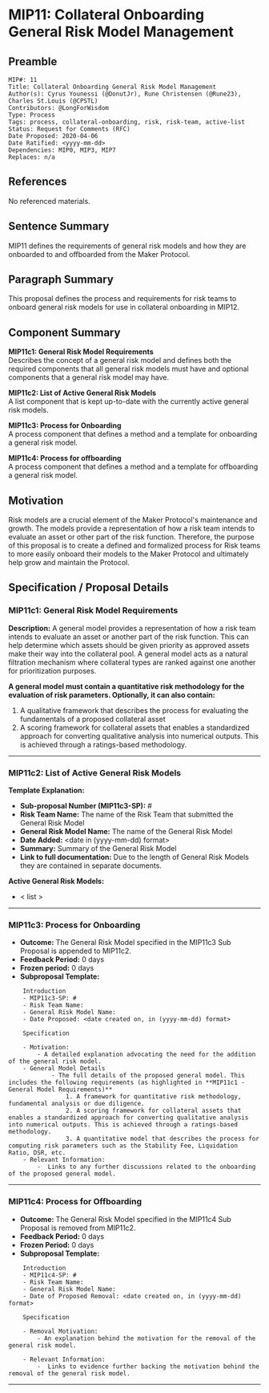 # MIP11: Collateral Onboarding General Risk Model Management

## Preamble
```
MIP#: 11
Title: Collateral Onboarding General Risk Model Management
Author(s): Cyrus Younessi (@DonutJr), Rune Christensen (@Rune23), Charles St.Louis (@CPSTL)
Contributors: @LongForWisdom
Type: Process
Tags: process, collateral-onboarding, risk, risk-team, active-list
Status: Request for Comments (RFC)
Date Proposed: 2020-04-06
Date Ratified: <yyyy-mm-dd>
Dependencies: MIP0, MIP3, MIP7
Replaces: n/a
```

## References
No referenced materials.

## Sentence Summary

MIP11 defines the requirements of general risk models and how they are onboarded to and offboarded from the Maker Protocol.

## Paragraph Summary

This proposal defines the process and requirements for risk teams to onboard general risk models for use in collateral onboarding in MIP12.

## Component Summary

**MIP11c1: General Risk Model Requirements**  
Describes the concept of a general risk model and defines both the required components that all general risk models must have and optional components that a general risk model may have.

**MIP11c2: List of Active General Risk Models**  
A list component that is kept up-to-date with the currently active general risk models.

**MIP11c3: Process for Onboarding**  
A process component that defines a method and a template for onboarding a general risk model.

**MIP11c4: Process for offboarding**  
A process component that defines a method and a template for offboarding a general risk model.

## Motivation

Risk models are a crucial element of the Maker Protocol's maintenance and growth. The models provide a representation of how a risk team intends to evaluate an asset or other part of the risk function. Therefore, the purpose of this proposal is to create a defined and formalized process for Risk teams to more easily onboard their models to the Maker Protocol and ultimately help grow and maintain the Protocol.

## Specification / Proposal Details

### MIP11c1: General Risk Model Requirements

**Description:** A general model provides a representation of how a risk team intends to evaluate an asset or another part of the risk function. This can help determine which assets should be given priority as approved assets make their way into the collateral pool. A general model acts as a natural filtration mechanism where collateral types are ranked against one another for prioritization purposes. 

**A general model must contain a quantitative risk methodology for the evaluation of risk parameters. Optionally, it can also contain:** 

1. A qualitative framework that describes the process for evaluating the fundamentals of a proposed collateral asset
2. A scoring framework for collateral assets that enables a standardized approach for converting qualitative analysis into numerical outputs. This is achieved through a ratings-based methodology.

---

### MIP11c2: List of Active General Risk Models

**Template Explanation:**
- **Sub-proposal Number (MIP11c3-SP):** #
- **Risk Team Name:** The name of the Risk Team that submitted the General Risk Model
- **General Risk Model Name:** The name of the General Risk Model
- **Date Added:** <date in (yyyy-mm-dd) format>
- **Summary:** Summary of the General Risk Model
- **Link to full documentation:** Due to the length of General Risk Models they are contained in separate documents.

**Active General Risk Models:**

- < list >

---

### MIP11c3: Process for Onboarding

- **Outcome:** The General Risk Model specified in the MIP11c3 Sub Proposal is appended to MIP11c2.
- **Feedback Period:** 0 days
- **Frozen period:** 0 days
- **Subproposal Template:**
```
    Introduction
    - MIP11c3-SP: #
    - Risk Team Name:  
    - General Risk Model Name: 
    - Date Proposed: <date created on, in (yyyy-mm-dd) format>
    
    Specification 
        
    - Motivation:
        - A detailed explanation advocating the need for the addition of the general risk model. 
    - General Model Details
    		- The full details of the proposed general model. This includes the following requirements (as highlighted in **MIP11c1 - General Model Requirements)**
    			1. A framework for quantitative risk methodology, fundamental analysis or due diligence.  
    			2. A scoring framework for collateral assets that enables a standardized approach for converting qualitative analysis into numerical outputs. This is achieved through a ratings-based methodology.
    			3. A quantitative model that describes the process for computing risk parameters such as the Stability Fee, Liquidation Ratio, DSR, etc.
    - Relevant Information:
    	-  Links to any further discussions related to the onboarding of the proposed general model. 
```
---

### MIP11c4: Process for Offboarding

- **Outcome:** The General Risk Model specified in the MIP11c4 Sub Proposal is removed from MIP11c2.
- **Feedback Period:** 0 days
- **Frozen Period:** 0 days
- **Subproposal Template:**
```
    Introduction
    - MIP11c4-SP: #
    - Risk Team Name:  
    - General Risk Model Name: 
    - Date of Proposed Removal: <date created on, in (yyyy-mm-dd) format>
    
    Specification
        
    - Removal Motivation:
        - An explanation behind the motivation for the removal of the general risk model. 
    
    - Relevant Information:
    	-  Links to evidence further backing the motivation behind the removal of the general risk model.
```
---
